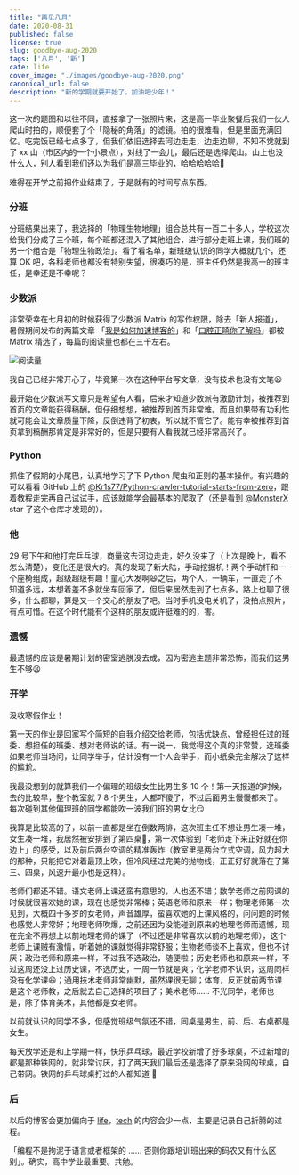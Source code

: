 ```yaml
---
title: "再见八月"
date: 2020-08-31
published: false
license: true
slug: goodbye-aug-2020
tags: ['八月', '新']
cate: life
cover_image: "./images/goodbye-aug-2020.png"
canonical_url: false
description: "新的学期就要开始了，加油吧少年！"
---
```


这一次的题图和以往不同，直接拿了一张照片来，这是高一毕业聚餐后我们一伙人爬山时拍的，顺便套了个「隐秘的角落」的滤镜。拍的很难看，但是里面充满回忆。吃完饭已经七点多了，但我们依旧选择去河边走走，边走边聊，不知不觉就到了 xx 山（市区内的一个小景点），对线了一会儿，最后还是选择爬山。山上也没什么人，别人看到我们还以为我们是高三毕业的，哈哈哈哈哈🤪

难得在开学之前把作业结束了，于是就有的时间写点东西。

### 分班

分班结果出来了，我选择的「物理生物地理」组合总共有一百二十多人，学校这次给我们分成了三个班，每个班都还混入了其他组合，进行部分走班上课，我们班的另一个组合是「物理生物政治」。看了看名单，新班级认识的同学大概就几个，还算 OK 吧，各科老师也都没有特别失望，很凑巧的是，班主任仍然是我高一的班主任，是幸还是不幸呢？

### 少数派

非常荣幸在七月初的时候获得了少数派 Matrix 的写作权限，除去「新人报道」，暑假期间发布的两篇文章 「[我是如何加速博客的](https://sspai.com/post/61820)」和「[口腔正畸你了解吗](https://sspai.com/post/62356)」都被 Matrix 精选了，每篇的阅读量也都在三千左右。

![阅读量](https://u.jalenz.cn/goodbye-aug-2020/sspai.png)

我自己已经非常开心了，毕竟第一次在这种平台写文章，没有技术也没有文笔😦

最开始在少数派写文章只是希望有人看，后来才知道少数派有激励计划，被推荐到首页的文章能获得稿酬。但仔细想想，被推荐到首页非常难。而且如果带有功利性就可能会让文章质量下降，反倒违背了初衷，所以就不管它了。能有幸被推荐到首页拿到稿酬那肯定是非常好的，但是只要有人看我就已经非常高兴了。

### Python

抓住了假期的小尾巴，认真地学习了下 Python 爬虫和正则的基本操作。有兴趣的可以看看 GitHub 上的 [@Kr1s77/Python-crawler-tutorial-starts-from-zero](https://github.com/Kr1s77/Python-crawler-tutorial-starts-from-zero)，跟着教程走完再自己试试手，应该就能学会最基本的爬取了（还是看到 [@MonsterX](https://monsterx.cn/) star 了这个仓库才发现的）。

### 他

29 号下午和他打完乒乓球，商量这去河边走走，好久没来了（上次是晚上，看不怎么清楚），变化还是很大的。真的发现了新大陆，手动挖掘机！两个手动杆和一个座椅组成，超级超级有趣！童心大发啊😆之后，两个人，一辆车，一直走了不知道多远，本想着差不多就坐车回家了，但后来居然走到了七点多。路上也聊了很多，什么都聊，算是又一个交心的朋友了吧。当时手机没电关机了，没拍点照片，有点可惜。在这个时代能有个这样的朋友或许挺难的的，害。

### 遗憾

最遗憾的应该是暑期计划的密室逃脱没去成，因为密逃主题非常恐怖，而我们这男生不够😫

### 开学

没收寒假作业！

第一天的作业是回家写个简短的自我介绍交给老师，包括优缺点、曾经担任过的班委、想担任的班委、想对老师说的话。有一说一，我觉得这个真的非常赞，选班委如果老师当场问，让同学举手，估计没有一个人会举手，而小纸条完全解决了这样的尴尬。

我最没想到的就算我们一个偏理的班级女生比男生多 10 个！第一天报道的时候，去的比较早，整个教室就 7 8 个男生，人都吓傻了，不过后面男生慢慢都来了。每次碰到其他偏理班的同学都能吹一波我们班的男女比😏

我算是比较高的了，以前一直都是坐在倒数两排，这次班主任不想让男生凑一堆，女生凑一堆，我居然被安排到了第四桌🙏，第一次体验到「老师走下来正好就在你边上」的感受，以及前后两台空调的精准轰炸（教室里是两台立式空调，风力超大的那种，只能把它对着最顶上吹，但冷风经过完美的抛物线，正正好好就落在了第三、四桌，风速开最小也是这样）。

老师们都还不错。语文老师上课还蛮有意思的，人也还不错；数学老师之前网课的时候就很喜欢她的课，现在也感觉非常棒；英语老师和原来一样；物理老师第一次见到，大概四十多岁的女老师，声音雄厚，蛮喜欢她的上课风格的，问问题的时候也感觉人非常好；地理老师吹爆，之前还因为没能碰到原来的地理老师而遗憾，现在完全不再想上以前地理老师的课了（不过还是非常喜欢以前的地理老师），这个老师上课贼有激情，听着她的课就觉得非常舒服；生物老师谈不上喜欢，但也不讨厌；政治老师和原来一样，不过我不选政治，随便啦；历史老师也和原来一样，不过这周还没上过历史课，不选历史，一周一节就是爽；化学老师不认识，这周同样没有化学课😆；通用技术老师非常幽默，虽然课很无聊；体育，反正就前两节课是这个老师教，之后就去自己选择的项目了；美术老师……
不光同学，老师也是，除了体育美术，其他都是女老师。

以前就认识的同学不多，但感觉班级气氛还不错，同桌是男生，前、后、右桌都是女生。

每天放学还是和上学期一样，快乐乒乓球，最近学校新增了好多球桌，不过新增的都是那种铁网的，就非常讨厌，打了两天我们最后还是选择了原来没网的球桌，自己带网。铁网的乒乓球桌打过的人都知道 💩

### 后

以后的博客会更加偏向于 [life](/category/life/)，[tech](/category/tech/) 的内容会少一点，主要是记录自己折腾的过程。

「编程不是拘泥于语言或者框架的 …… 否则你跟培训班出来的码农又有什么区别」。确实，高中学业最重要。共勉。

